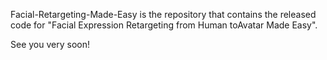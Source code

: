 Facial-Retargeting-Made-Easy is the repository that contains the released code for "Facial Expression Retargeting from Human toAvatar Made Easy".

See you very soon!
